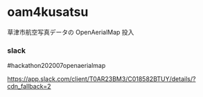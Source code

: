 # oam4kusatsu
草津市航空写真データの OpenAerialMap 投入


### slack

#hackathon202007openaerialmap

https://app.slack.com/client/T0AR23BM3/C018582BTUY/details/?cdn_fallback=2
